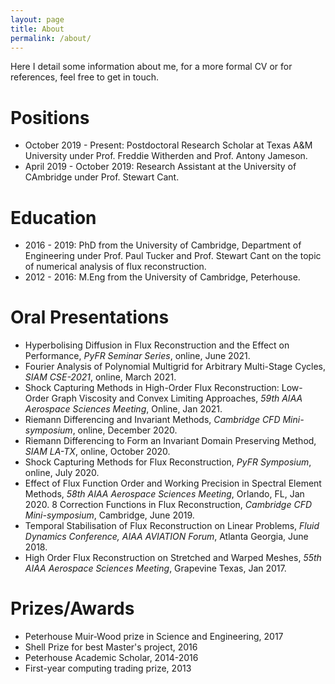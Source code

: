 ```yaml
---
layout: page
title: About
permalink: /about/
---
```


Here I detail some information about me, for a more formal CV or for references, feel free to get in touch.

# Positions

* October 2019 - Present: Postdoctoral Research Scholar at Texas A&M University under Prof. Freddie Witherden and Prof. Antony Jameson.
* April 2019 - October 2019: Research Assistant at the University of CAmbridge under Prof. Stewart Cant.

# Education

* 2016 - 2019: PhD from the University of Cambridge, Department of Engineering under Prof. Paul Tucker and Prof. Stewart Cant on the topic of numerical analysis of flux reconstruction.
* 2012 - 2016: M.Eng from the University of Cambridge, Peterhouse.

# Oral Presentations

* Hyperbolising Diffusion in Flux Reconstruction and the Effect on Performance, _PyFR Seminar Series_, online, June 2021.
* Fourier Analysis of Polynomial Multigrid for Arbitrary Multi-Stage Cycles, _SIAM CSE-2021_, online, March 2021.
* Shock Capturing Methods in High-Order Flux Reconstruction: Low-Order Graph Viscosity and Convex Limiting Approaches, _59th AIAA Aerospace Sciences Meeting_, Online, Jan 2021.
* Riemann Differencing and Invariant Methods, _Cambridge CFD Mini-symposium_, online, December 2020.
* Riemann Differencing to Form an Invariant Domain Preserving Method, _SIAM LA-TX_, online, October 2020.  
* Shock Capturing Methods for Flux Reconstruction, _PyFR Symposium_, online, July 2020.
* Effect of Flux Function Order and Working Precision in Spectral Element Methods, _58th AIAA Aerospace Sciences Meeting_, Orlando, FL, Jan 2020.
8 Correction Functions in Flux Reconstruction, _Cambridge CFD Mini-symposium_, Cambridge, June 2019.
* Temporal Stabilisation of Flux Reconstruction on Linear Problems, _Fluid Dynamics Conference, AIAA AVIATION Forum_, Atlanta Georgia, June 2018.
* High Order Flux Reconstruction on Stretched and Warped Meshes, _55th AIAA Aerospace Sciences Meeting_, Grapevine Texas, Jan 2017.

# Prizes/Awards

* Peterhouse Muir-Wood prize in Science and Engineering, 2017
* Shell Prize for best Master's project, 2016
* Peterhouse Academic Scholar, 2014-2016
* First-year computing trading prize, 2013
